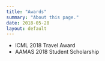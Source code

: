 ```yaml
---
title: "Awards"
summary: "About this page."
date: 2018-05-28
layout: default
---
```



* ICML 2018 Travel Award
* AAMAS 2018 Student Scholarship


